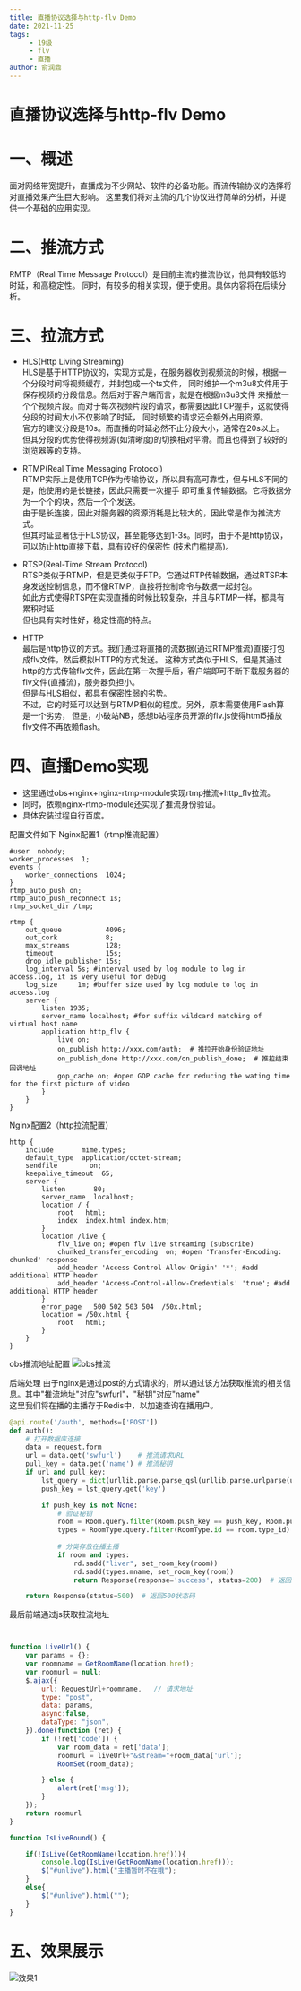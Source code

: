 ```yaml
---
title: 直播协议选择与http-flv Demo
date: 2021-11-25
tags:
     - 19级
     - flv
     - 直播
author: 俞润鼎
---
```



# 直播协议选择与http-flv Demo
# 一、概述
面对网络带宽提升，直播成为不少网站、软件的必备功能。而流传输协议的选择将对直播效果产生巨大影响。
这里我们将对主流的几个协议进行简单的分析，并提供一个基础的应用实现。



# 二、推流方式
RMTP（Real Time Message Protocol）是目前主流的推流协议，他具有较低的时延，和高稳定性。
同时，有较多的相关实现，便于使用。具体内容将在后续分析。




# 三、拉流方式
+ HLS(Http Living Streaming)<br/>
HLS是基于HTTP协议的，实现方式是，在服务器收到视频流的时候，根据一个分段时间将视频缓存，并封包成一个ts文件，
同时维护一个m3u8文件用于保存视频的分段信息。然后对于客户端而言，就是在根据m3u8文件
来播放一个个视频片段。而对于每次视频片段的请求，都需要因此TCP握手，这就使得分段的时间大小不仅影响了时延，
同时频繁的请求还会额外占用资源。<br/>
官方的建议分段是10s。而直播的时延必然不止分段大小，通常在20s以上。<br/>
但其分段的优势使得视频源(如清晰度)的切换相对平滑。而且也得到了较好的浏览器等的支持。

+ RTMP(Real Time Messaging Protocol)<br/>
RTMP实际上是使用TCP作为传输协议，所以具有高可靠性，但与HLS不同的是，他使用的是长链接，因此只需要一次握手
即可重复传输数据。它将数据分为一个个的块，然后一个个发送。<br/>
由于是长连接，因此对服务器的资源消耗是比较大的，因此常是作为推流方式。<br/>
但其时延显著低于HLS协议，甚至能够达到1-3s。同时，由于不是http协议，可以防止http直接下载，具有较好的保密性
(技术门槛提高)。

+ RTSP(Real-Time Stream Protocol)<br/>
RTSP类似于RTMP，但是更类似于FTP。它通过RTP传输数据，通过RTSP本身发送控制信息，而不像RTMP，直接将控制命令与数据一起封包。<br/>
如此方式使得RTSP在实现直播的时候比较复杂，并且与RTMP一样，都具有累积时延<br/>
但也具有实时性好，稳定性高的特点。

+ HTTP<br/>
最后是http协议的方式。我们通过将直播的流数据(通过RTMP推流)直接打包成flv文件，然后模拟HTTP的方式发送。
这种方式类似于HLS，但是其通过http的方式传输flv文件，因此在第一次握手后，客户端即可不断下载服务器的flv文件(直播流)，服务器负担小。<br/>
但是与HLS相似，都具有保密性弱的劣势。<br/>
不过，它的时延可以达到与RTMP相似的程度。另外，原本需要使用Flash算是一个劣势，
但是，小破站NB，感想b站程序员开源的flv.js使得html5播放flv文件不再依赖flash。



# 四、直播Demo实现
+ 这里通过obs+nginx+nginx-rtmp-module实现rtmp推流+http_flv拉流。
+ 同时，依赖nginx-rtmp-module还实现了推流身份验证。
+ 具体安装过程自行百度。

配置文件如下
Nginx配置1（rtmp推流配置）
```shell script
#user  nobody;
worker_processes  1;
events {
    worker_connections  1024;
}
rtmp_auto_push on;
rtmp_auto_push_reconnect 1s;
rtmp_socket_dir /tmp;

rtmp {
    out_queue           4096;
    out_cork            8;
    max_streams         128;
    timeout             15s;
    drop_idle_publisher 15s;
    log_interval 5s; #interval used by log module to log in access.log, it is very useful for debug
    log_size     1m; #buffer size used by log module to log in access.log
    server {
        listen 1935;
        server_name localhost; #for suffix wildcard matching of virtual host name
        application http_flv {
            live on;
            on_publish http://xxx.com/auth;  # 推拉开始身份验证地址
            on_publish_done http://xxx.com/on_publish_done;  # 推拉结束回调地址
            gop_cache on; #open GOP cache for reducing the wating time for the first picture of video
        }
    }
}
```
Nginx配置2（http拉流配置）
```shell script
http {
    include       mime.types;
    default_type  application/octet-stream;
    sendfile        on;
    keepalive_timeout  65;
    server {
        listen       80;
        server_name  localhost;
        location / {
            root   html;
            index  index.html index.htm;
        }
        location /live {
            flv_live on; #open flv live streaming (subscribe)
            chunked_transfer_encoding  on; #open 'Transfer-Encoding: chunked' response
            add_header 'Access-Control-Allow-Origin' '*'; #add additional HTTP header
            add_header 'Access-Control-Allow-Credentials' 'true'; #add additional HTTP header
        }
        error_page   500 502 503 504  /50x.html;
        location = /50x.html {
            root   html;
        }
    }
}
```

obs推流地址配置
![obs推流](./p1.png)

后端处理
由于nginx是通过post的方式请求的，所以通过该方法获取推流的相关信息。其中"推流地址"对应"swfurl"，"秘钥"对应"name"<br/>
这里我们将在播的主播存于Redis中，以加速查询在播用户。

```python
@api.route('/auth', methods=['POST'])
def auth():
    # 打开数据库连接
    data = request.form
    url = data.get('swfurl')    # 推流请求URL
    pull_key = data.get('name') # 推流秘钥
    if url and pull_key:
        lst_query = dict(urllib.parse.parse_qsl(urllib.parse.urlparse(url).query))
        push_key = lst_query.get('key')

        if push_key is not None:
            # 验证秘钥
            room = Room.query.filter(Room.push_key == push_key, Room.pull_key == pull_key).first()
            types = RoomType.query.filter(RoomType.id == room.type_id).first()
            
            # 分类存放在播主播
            if room and types:
                rd.sadd("liver", set_room_key(room))
                rd.sadd(types.mname, set_room_key(room))
                return Response(response='success', status=200)  # 返回200状态码

    return Response(status=500)  # 返回500状态码
```

最后前端通过js获取拉流地址
```javascript


function LiveUrl() {
    var params = {};
    var roomname = GetRoomName(location.href);
    var roomurl = null;
    $.ajax({
        url: RequestUrl+roomname,   // 请求地址
        type: "post",
        data: params,
        async:false,
        dataType: "json",
    }).done(function (ret) {
        if (!ret['code']) {
            var room_data = ret['data'];
            roomurl = liveUrl+"&stream="+room_data['url'];
            RoomSet(room_data);

        } else {
            alert(ret['msg']);
        }
    });
    return roomurl
}

function IsLiveRound() {

    if(!IsLive(GetRoomName(location.href))){
        console.log(IsLive(GetRoomName(location.href)));
        $("#unlive").html("主播暂时不在哦");
    }
    else{
        $("#unlive").html("");
    }
}
```

# 五、效果展示
![效果1](./p2.png)





